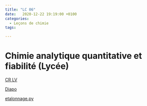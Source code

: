 ```yaml
---
title: "LC 06"
date:   2020-12-22 19:19:00 +0100
categories:
  - Leçons de chimie
tags:

---
```

# Chimie analytique quantitative et fiabilité (Lycée)

[CR LV](/assets/pdf/LC06.pdf)

<object class="pdf fitvidsignore" data="/assets/pdf/LC06.pdf" type="application/pdf"></object>

<a href="/assets/pptx/LC06.pptx" download>Diapo</a>

<a href="/assets/python/polarimetre.py" download>etalonnage.py</a> 
